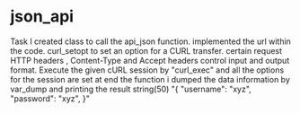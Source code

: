 # json_api
Task
I created class to call the api_json function.
implemented the url within the code.
curl_setopt to set an option for a CURL transfer.
certain request HTTP headers , Content-Type and Accept headers control input and output format.
Execute the given cURL session by "curl_exec" and all the options for the session are set
at end the function i dumped the data  information by var_dump and printing the result    string(50) "{ "username": "xyz", "password": "xyz", }"

